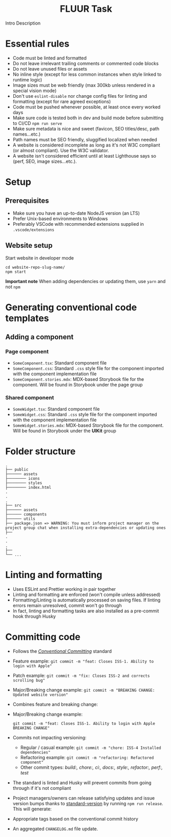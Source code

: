 <h1 align="center">
  FLUUR Task
</h1>

Intro Description

# Essential rules

- Code must be linted and formatted
- Do not leave irrelevant trailing comments or commented code blocks
- Do not leave unused files or assets
- No inline style (except for less common instances when style linked to runtime logic)
- Image sizes must be web friendly (max 300kb unless rendered in a special vision mode)
- Don't use `eslint-disable` nor change config files for linting and formatting (except for rare agreed exceptions)
- Code must be pushed whenever possible, at least once every worked days
- Make sure code is tested both in dev and build mode before submitting to CI/CD `npm run serve`
- Make sure metadata is nice and sweet (favicon, SEO titles/desc, path names...etc.)
- Path names must be SEO friendly, sluggified localized when needed
- A website is considered incomplete as long as it's not W3C compliant (or almost compliant). Use the W3C validator.
- A website isn't considered efficient until at least Lighthouse says so (perf, SEO, image sizes...etc.).

# Setup

## Prerequisites

- Make sure you have an up-to-date NodeJS version (an LTS)
- Prefer Unix-based environments to Windows
- Preferably VSCode with recommended extensions supplied in `.vscode/extensions`

## Website setup

Start website in developer mode

```shell
cd website-repo-slug-name/
npm start
```

**Important note** When adding dependencies or updating them, use `yarn` and not `npm`

# Generating conventional code templates

## Adding a component

### Page component

- `SomeComponent.tsx`: Standard component file
- `SomeComponent.css`: Standard `.css` style file for the component imported with the component implementation file
- `SomeComponent.stories.mdx`: MDX-based Storybook file for the component. Will be found in Storybook under the page group

### Shared component

- `SomeWidget.tsx`: Standard component file
- `SomeWidget.css`: Standard `.css` style file for the component imported with the component implementation file
- `SomeWidget.stories.mdx`: MDX-based Storybook file for the component. Will be found in Storybook under the **UIKit** group

# Folder structure

    .
    ├── public
    ├────── assets
    ├──────── icons
    ├──────── styles
    ├──────── index.html
    .
    .
    .
    ├── src
    ├────── assets
    ├────── components
    ├────── utils
    ├── package.json => WARNING: You must inform project manager on the project group chat when installing extra-dependencies or updating ones
    ├──
    .
    .
    .
    ├──
    └── ...

# Linting and formatting

- Uses ESLint and Prettier working in pair together
- Linting and formatting are enforced (won't compile unless addressed)
- Formatting/Linting is automatically processed on saving files. If linting errors remain unresolved, commit won't go through
- In fact, linting and formatting tasks are also
  installed as a pre-commit hook through Husky

# Committing code

- Follows the [_Conventional Committing_](https://www.conventionalcommits.org/en/v1.0.0/) standard

- Feature example: `git commit -m "feat: Closes ISS-1. Ability to login with Apple"`
- Patch example: `git commit -m "fix: Closes ISS-2 and corrects scrolling bug"`
- Major/Breaking change example: `git commit -m "BREAKING CHANGE: Updated website version"`
- Combines feature and breaking change:
- Major/Breaking change example:

  `git commit -m "feat: Closes ISS-1. Ability to login with Apple BREAKING CHANGE"`

- Commits not impacting versioning:

  - Regular / casual example: `git commit -m "chore: ISS-4 Installed dependencies"`
  - Refactoring example: `git commit -m "refactoring: Refactored component"`
  - Other commit types: _build:, chore:, ci:, docs:, style:, refactor:, perf:, test_

- The standard is linted and Husky will prevent commits from going through if it's not compliant
- Project managers/owners can release satisfying updates and issue version bumps thanks to [standard-version](https://github.com/conventional-changelog/standard-version) by running `npm run release`. This will generate:
- Appropriate tags based on the conventional commit history
- An aggregated `CHANGELOG.md` file update.

